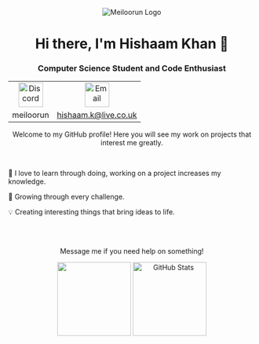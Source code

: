 <p align="center">
  <img src="https://i.imgur.com/lgfCOmX.png" alt="Meiloorun Logo">
</p>
<h1 align="center">Hi there, I'm Hishaam Khan 👋</h1>
<h3 align="center">Computer Science Student and Code Enthusiast</h3>

<table align="center">
  <tr>
    <td align="center">
      <img alt="Discord" src="https://logo.com/image-cdn/images/kts928pd/production/5b24e49fd89287ff1eb5bbc4cf93cb038c3384ef-512x512.png?w=1080&q=72" height="50">
    </td>
    <td align="center">
      <img alt="Email" src="https://img.freepik.com/free-icon/email_318-304876.jpg?w=360" height="50">
    </td>
  </tr>
  <tr>
    <td align="center">
      <a>meiloorun</a>
    </td>
    <td align="center">
      <a href="mailto:hishaam.k@live.co.uk">hishaam.k@live.co.uk</a>
    </td>
  </tr>
</table>


<p align="center">Welcome to my GitHub profile! Here you will see my work on projects that interest me greatly.</p>
<br>
<p align="left">🚀 I love to learn through doing, working on a project increases my knowledge.</p>
<p align="left">🌱 Growing through every challenge.</p>
<p align="left">💡 Creating interesting things that bring ideas to life.</p>
<br>
<br>
<p align="center">Message me if you need help on something!</p>

<p align="center">
  <img src="https://github-readme-stats-git-masterrstaa-rickstaa.vercel.app/api/top-langs/?username=Meiloorun&layout=compact&hide=html" height="150"/>
  <img src="https://github-readme-stats.vercel.app/api?username=Meiloorun&show_icons=true&theme=dracula" alt="GitHub Stats" height="150">
</p>

<!--
**Meiloorun/Meiloorun** is a ✨ _special_ ✨ repository because its `README.md` (this file) appears on your GitHub profile.

Here are some ideas to get you started:

- 🔭 I’m currently working on ...
- 🌱 I’m currently learning ...
- 👯 I’m looking to collaborate on ...
- 🤔 I’m looking for help with ...
- 💬 Ask me about ...
- 📫 How to reach me: ...
- 😄 Pronouns: ...
- ⚡ Fun fact: ...
-->
